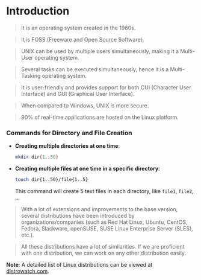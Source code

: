 # **Introduction**

> It is an operating system created in the 1960s.

> It is FOSS (Freeware and Open Source Software).

> UNIX can be used by multiple users simultaneously, making it a Multi-User operating system.

> Several tasks can be executed simultaneously, hence it is a Multi-Tasking operating system.

> It is user-friendly and provides support for both CUI (Character User Interface) and GUI (Graphical User Interface).

> When compared to Windows, UNIX is more secure.

> 90% of real-time applications are hosted on the Linux platform.

### Commands for Directory and File Creation

- **Creating multiple directories at one time**: 
  ```bash
  mkdir dir{1..50}
  ```
- **Creating multiple files at one time in a specific directory**: 
  ```bash
  touch dir{1..50}/file{1..5}
  ```
  This command will create 5 text files in each directory, like `file1`, `file2`, ...

> With a lot of extensions and improvements to the base version, several distributions have been introduced by organizations/companies (such as Red Hat Linux, Ubuntu, CentOS, Fedora, Slackware, openSUSE, SUSE Linux Enterprise Server (SLES), etc.).

> All these distributions have a lot of similarities. If we are proficient with one distribution, we can work on any other distribution easily.

**Note**: A detailed list of Linux distributions can be viewed at [distrowatch.com](https://www.distrowatch.com).

